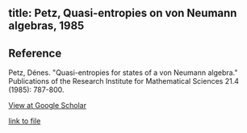 title: Petz, Quasi-entropies on von Neumann algebras, 1985
---

## Reference

Petz, Dénes. "Quasi-entropies for states of a von Neumann algebra." Publications of the Research Institute for Mathematical Sciences 21.4 (1985): 787-800.

[View at Google Scholar](https://scholar.google.com/scholar?oi=bibs&hl=en&cluster=17128972188880374419)

[link to file](https://citeseerx.ist.psu.edu/viewdoc/download?doi=10.1.1.119.6257&rep=rep1&type=pdf)

